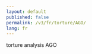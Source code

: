 ```yaml
---
layout: default
published: false
permalink: /v3/fr/torture/AGO/
lang: fr
---
```


torture analysis AGO
